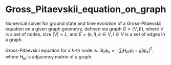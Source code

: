 # Gross_Pitaevskii_equation_on_graph
Numerical solver for ground state and time evolution of a Gross-Pitaevskii equation on a given graph geometry, defined via
graph $G = (V, E)$, where $V$ is a set of nodes, size $|V|=L$, and $E = {(k,l), k\in V, l\in V}$ is a set of edges in a graph.

Gross-Pitaevskii equation for a $k$-th node is:
$i\partial_t \psi_k = -\sum_{l} H_{kl}\psi_l + g|\psi_k|^2$, where $H_{kl}$ is adjacency matrix of a graph 
